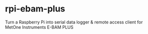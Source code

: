 # rpi-ebam-plus
Turn a Raspberry Pi into serial data logger &amp; remote access client for MetOne Instruments E-BAM PLUS
